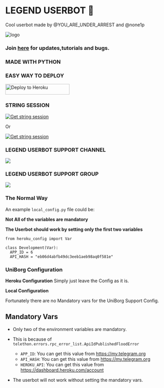 # LEGEND USERBOT 🌹

Cool userbot made by @YOU_ARE_UNDER_ARREST and  @none1p


![logo](https://telegra.ph/file/4d0a5ad57eaf480b29fb3.jpg)



### Join [here](https://t.me/LEGEND_USERBOT_SUPPORT) for updates,tutorials and bugs.



### MADE WITH PYTHON

### EASY WAY TO DEPLOY

<p align="centre"><a href="https://heroku.com/deploy?template=HEROKU_LINK"> <img src="https://telegra.ph/file/14622d86012de536952cc.jpg" alt="Deploy to Heroku" width="200" height="33.33"/></a></p>

### STRING SESSION 

[![Get string session](https://repl.it/badge/github/aritramandal/LEGEND)](https://repl.it/@aritramandal1/Legenduserbot/)

Or

[![Get string session](https://repl.it/badge/github/aritramandal/LEGEND)](https://repl.it/@bristi648/Legenduserbot/)



### LEGEND USERBOT SUPPORT CHANNEL



[![](https://camo.githubusercontent.com/e531cdc1dbdcb78f8ffe767875a6b6d33c43e2e0/68747470733a2f2f696d672e736869656c64732e696f2f62616467652f4a6f696e2d54656c656772616d2532304368616e6e656c2d7265642e7376673f6c6f676f3d54656c656772616d)](https://t.me/legend_userbot_support_channel)



### LEGEND USERBOT SUPPORT GROUP



[![](https://camo.githubusercontent.com/7b0a8bb8af0b2466dd1c38a6c1367ddee45ba266/68747470733a2f2f696d672e736869656c64732e696f2f62616467652f4a6f696e2d54656c656772616d25323047726f75702d626c75652e7376673f6c6f676f3d74656c656772616d)](https://t.me/LEGEND_USERBOT_SUPPORT)






### The Normal Way

An example `local_config.py` file could be:

**Not All of the variables are mandatory**

__The Userbot should work by setting only the first two variables__

```python3
from heroku_config import Var

class Development(Var):
  APP_ID = 6
  API_HASH = "eb06d4abfb49dc3eeb1aeb98aq0f581e"
```

### UniBorg Configuration



**Heroku Configuration**
Simply just leave the Config as it is.

**Local Configuration**

Fortunately there are no Mandatory vars for the UniBorg Support Config.

## Mandatory Vars

- Only two of the environment variables are mandatory.
- This is because of `telethon.errors.rpc_error_list.ApiIdPublishedFloodError`

    - `APP_ID`:   You can get this value from https://my.telegram.org
    - `API_HASH`:   You can get this value from https://my.telegram.org
    - `HEROKU_API`: You can get this value from https://dashboard.heroku.com/account 

- The userbot will not work without setting the mandatory vars.



